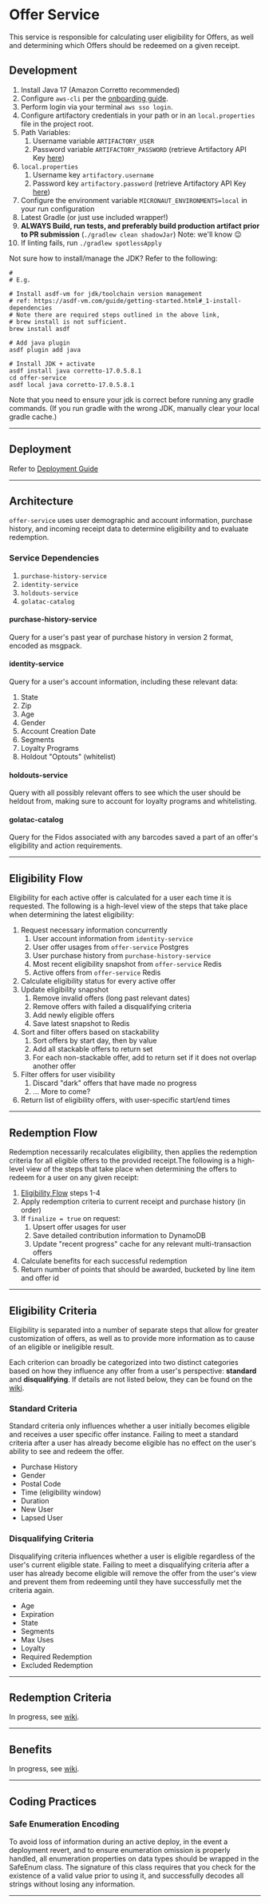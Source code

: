 # Offer Service

This service is responsible for calculating user eligibility for Offers,
as well and determining which Offers should be redeemed on a given receipt.

## Development

1. Install Java 17 (Amazon Corretto recommended)
2. Configure `aws-cli` per the [onboarding guide](https://fetchrewards.atlassian.net/wiki/spaces/DOB/pages/1695056059/AWS+CLI).
3. Perform login via your terminal `aws sso login`.
4. Configure artifactory credentials in your path or in an `local.properties` file in the project root.
1. Path Variables:
	1. Username variable `ARTIFACTORY_USER`
	2. Password variable `ARTIFACTORY_PASSWORD` (retrieve Artifactory API Key [here](https://fetch.jfrog.io/ui/admin/artifactory/user_profile))
2. `local.properties`
	1. Username key `artifactory.username`
	2. Password key `artifactory.password` (retrieve Artifactory API Key [here](https://fetch.jfrog.io/ui/admin/artifactory/user_profile))
5. Configure the environment variable `MICRONAUT_ENVIRONMENTS=local` in your run configuration
6. Latest Gradle (or just use included wrapper!)
7. **ALWAYS Build, run tests, and preferably build production artifact prior to PR submission** (`./gradlew clean shadowJar`)
Note: we'll know :wink:
8. If linting fails, run `./gradlew spotlessApply`

Not sure how to install/manage the JDK?
Refer to the following:

```shell
#
# E.g.

# Install asdf-vm for jdk/toolchain version management
# ref: https://asdf-vm.com/guide/getting-started.html#_1-install-dependencies
# Note there are required steps outlined in the above link,
# brew install is not sufficient.
brew install asdf

# Add java plugin
asdf plugin add java

# Install JDK + activate
asdf install java corretto-17.0.5.8.1
cd offer-service
asdf local java corretto-17.0.5.8.1
```

Note that you need to ensure your jdk is correct before running any gradle commands. (If you run gradle with the wrong
JDK, manually clear your local gradle cache.)

---

## Deployment

Refer to [Deployment Guide](./docs/Deployment_Steps.md)

---

## Architecture

`offer-service` uses user demographic and account information, purchase history,
and incoming receipt data to determine eligibility and to evaluate redemption.

### Service Dependencies

1. `purchase-history-service`
2. `identity-service`
3. `holdouts-service`
4. `golatac-catalog`

#### purchase-history-service

Query for a user's past year of purchase history in version 2 format, encoded
as msgpack.

#### identity-service

Query for a user's account information, including these relevant data:

1. State
2. Zip
3. Age
4. Gender
5. Account Creation Date
6. Segments
7. Loyalty Programs
8. Holdout "Optouts" (whitelist)

#### holdouts-service

Query with all possibly relevant offers to see which the user should be heldout
from, making sure to account for loyalty programs and whitelisting.

#### golatac-catalog

Query for the Fidos associated with any barcodes saved a part of an offer's
eligibility and action requirements.

---

## Eligibility Flow

Eligibility for each active offer is calculated for a user each time it is requested.
The following is a high-level view of the steps that take place when determining the
latest eligibility:

1. Request necessary information concurrently
	1. User account information from `identity-service`
	2. User offer usages from `offer-service` Postgres
	3. User purchase history from `purchase-history-service`
	4. Most recent eligibility snapshot from `offer-service` Redis
	5. Active offers from `offer-service` Redis
2. Calculate eligibility status for every active offer
3. Update eligibility snapshot
	1. Remove invalid offers (long past relevant dates)
	2. Remove offers with failed a disqualifying criteria
	3. Add newly eligible offers
	4. Save latest snapshot to Redis
4. Sort and filter offers based on stackability
	1. Sort offers by start day, then by value
	2. Add all stackable offers to return set
	3. For each non-stackable offer, add to return set if it does not overlap another offer
5. Filter offers for user visibility
	1. Discard "dark" offers that have made no progress
	2. ... More to come?
6. Return list of eligibility offers, with user-specific start/end times

---

## Redemption Flow

Redemption necessarily recalculates eligibility, then applies the redemption criteria for
all eligible offers to the provided receipt.The following is a high-level view of the steps
that take place when determining the offers to redeem for a user on any given receipt:

1. [Eligibility Flow](#eligibility-flow) steps 1-4
2. Apply redemption criteria to current receipt and purchase history (in order)
3. If `finalize = true` on request:
	1. Upsert offer usages for user
	2. Save detailed contribution information to DynamoDB
	3. Update "recent progress" cache for any relevant multi-transaction offers
4. Calculate benefits for each successful redemption
5. Return number of points that should be awarded, bucketed by line item and offer id

---

## Eligibility Criteria

Eligibility is separated into a number of separate steps that allow for greater customization
of offers, as well as to provide more information as to cause of an eligible or ineligible result.

Each criterion can broadly be categorized into two distinct categories based on how they influence
any offer from a user's perspective: **standard** and **disqualifying**. If details are not listed
below, they can be found on the
[wiki](https://fetchrewards.atlassian.net/wiki/spaces/OP/pages/1651441762/Offer+Business+Overview).

### Standard Criteria

Standard criteria only influences whether a user initially becomes eligible and receives a user specific
offer instance. Failing to meet a standard criteria after a user has already become eligible has no
effect on the user's ability to see and redeem the offer.

- Purchase History
- Gender
- Postal Code
- Time (eligibility window)
- Duration
- New User
- Lapsed User

[TODO]: # (Details for each standard criterion)

### Disqualifying Criteria

Disqualifying criteria influences whether a user is eligible regardless of the user's current eligible state.
Failing to meet a disqualifying criteria after a user has already become eligible will remove the
offer from the user's view and prevent them from redeeming until they have successfully met the criteria again.

- Age
- Expiration
- State
- Segments
- Max Uses
- Loyalty
- Required Redemption
- Excluded Redemption

[TODO]: # (Details for each disqualifying criterion)

---

## Redemption Criteria

In progress, see [wiki](https://fetchrewards.atlassian.net/wiki/spaces/OP/pages/1651441762/Offer+Business+Overview).

[TODO]: # (Details for each redemption criterion)

---

## Benefits

In progress, see [wiki](https://fetchrewards.atlassian.net/wiki/spaces/OP/pages/1651441762/Offer+Business+Overview).

[TODO]: # (Details for each benefit)

---

## Coding Practices

### Safe Enumeration Encoding

To avoid loss of information during an active deploy, in the event a deployment revert, and to ensure enumeration
omission is properly handled, all enumeration properties on data types should be wrapped in the SafeEnum class.
The signature of this class requires that you check for the existence of a valid value prior to using it, and
successfully decodes all strings without losing any information.

[TODO]: # (Details about identity caching)

[TODO]: # (Details about SOA and iterators)

[TODO]: # (Details about FetchTimeObject)

---
